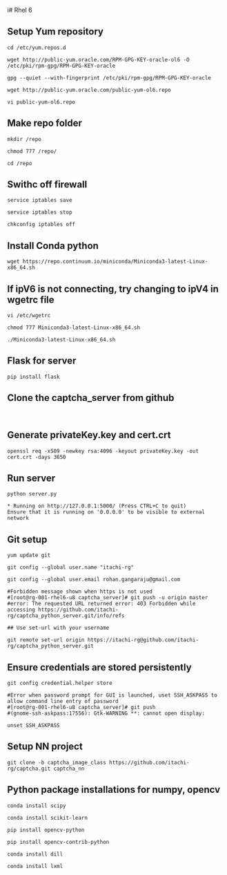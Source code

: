 i# Rhel 6

## Setup Yum repository

```
cd /etc/yum.repos.d

wget http://public-yum.oracle.com/RPM-GPG-KEY-oracle-ol6 -O /etc/pki/rpm-gpg/RPM-GPG-KEY-oracle

gpg --quiet --with-fingerprint /etc/pki/rpm-gpg/RPM-GPG-KEY-oracle

wget http://public-yum.oracle.com/public-yum-ol6.repo

vi public-yum-ol6.repo 

```

## Make repo folder

```
mkdir /repo

chmod 777 /repo/

cd /repo
```
## Swithc off firewall
```
service iptables save

service iptables stop

chkconfig iptables off
```
## Install Conda python
```
wget https://repo.continuum.io/miniconda/Miniconda3-latest-Linux-x86_64.sh
```
## If ipV6 is not connecting, try changing to ipV4 in wgetrc file
```
vi /etc/wgetrc 

chmod 777 Miniconda3-latest-Linux-x86_64.sh 

./Miniconda3-latest-Linux-x86_64.sh 
```

## Flask for server

`pip install flask`

## Clone the captcha_server from github

` `

## Generate privateKey.key and cert.crt

`openssl req -x509 -newkey rsa:4096 -keyout privateKey.key -out cert.crt -days 3650`

## Run server
```
python server.py

* Running on http://127.0.0.1:5000/ (Press CTRL+C to quit)
Ensure that it is running on '0.0.0.0' to be visible to external network

```
## Git setup
```
yum update git

git config --global user.name "itachi-rg"

git config --global user.email rohan.gangaraju@gmail.com

#Forbidden message shown when https is not used 
#[root@rg-001-rhel6-u8 captcha_server]# git push -u origin master
#error: The requested URL returned error: 403 Forbidden while accessing https://github.com/itachi-rg/captcha_python_server.git/info/refs

## Use set-url with your username 

git remote set-url origin https://itachi-rg@github.com/itachi-rg/captcha_python_server.git
```
## Ensure credentials are stored persistently
```
git config credential.helper store

#Error when password prompt for GUI is launched, uset SSH_ASKPASS to allow command line entry of password
#[root@rg-001-rhel6-u8 captcha_server]# git push 
#(gnome-ssh-askpass:17556): Gtk-WARNING **: cannot open display: 

unset SSH_ASKPASS
```
## Setup NN project

`git clone -b captcha_image_class https://github.com/itachi-rg/captcha.git captcha_nn`

## Python package installations for numpy, opencv
```
conda install scipy

conda install scikit-learn

pip install opencv-python

pip install opencv-contrib-python

conda install dill

conda install lxml

```
